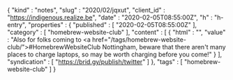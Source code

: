{
  "kind" : "notes",
  "slug" : "2020/02/jqxut",
  "client_id" : "https://indigenous.realize.be",
  "date" : "2020-02-05T08:55:00Z",
  "h" : "h-entry",
  "properties" : {
    "published" : [ "2020-02-05T08:55:00Z" ],
    "category" : [ "homebrew-website-club" ],
    "content" : [ {
      "html" : "",
      "value" : "Also for folks coming to <a href=\"/tags/homebrew-website-club/\">#HomebrewWebsiteClub</a> Nottingham, beware that there aren't many places to charge laptops, so may be worth charging before you come!"
    } ],
    "syndication" : [ "https://brid.gy/publish/twitter" ]
  },
  "tags" : [ "homebrew-website-club" ]
}

